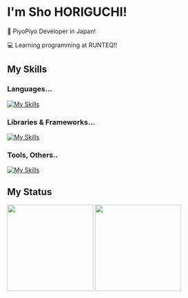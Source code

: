 # I'm Sho HORIGUCHI!

🐣 PiyoPiyo Developer in Japan!

💻 Learning programming at RUNTEQ!!

## My Skills
### Languages...
[![My Skills](https://skillicons.dev/icons?i=java,swift,ruby,ts)](https://skillicons.dev)

### Libraries & Frameworks...
[![My Skills](https://skillicons.dev/icons?i=react,nextjs,rails,tailwind)](https://skillicons.dev)

### Tools, Others..
[![My Skills](https://skillicons.dev/icons?i=vscode,pnpm,firebase,docker,github)](https://skillicons.dev)

## My Status
<p>
  <img alt="" height="200px" src="https://github-readme-stats.vercel.app/api/top-langs/?username=moguDev&layout=compact&langs_count=8&theme=tokyonight">
  <img alt="" height="200px" src="https://streak-stats.demolab.com/?user=moguDev&theme=tokyonight">
</p>
